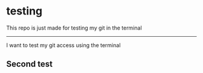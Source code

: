 # testing
This repo is just made for testing my git in the terminal
- - -
I want to test my git access using the terminal
## Second test